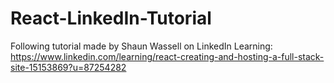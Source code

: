# React-LinkedIn-Tutorial
Following tutorial made by Shaun Wassell on LinkedIn Learning: https://www.linkedin.com/learning/react-creating-and-hosting-a-full-stack-site-15153869?u=87254282
